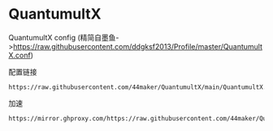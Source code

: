 # QuantumultX
QuantumultX config (精简自墨鱼->https://raw.githubusercontent.com/ddgksf2013/Profile/master/QuantumultX.conf)

配置链接
```
https://raw.githubusercontent.com/44maker/QuantumultX/main/QuantumultX.conf
```
加速
```
https://mirror.ghproxy.com/https://raw.githubusercontent.com/44maker/QuantumultX/main/QuantumultX.conf
```
